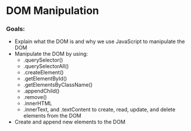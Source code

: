 # DOM Manipulation

### Goals:

- Explain what the DOM is and why we use JavaScript to manipulate the DOM
- Manipulate the DOM by using: 
    - .querySelector()
    - .querySelectorAll()
    - .createElement()
    - .getElementById() 
    - .getElementsByClassName()
    - .appendChild()
    - .remove() 
    - .innerHTML
    - .innerText, and .textContent
to create, read, update, and delete elements from the DOM
- Create and append new elements to the DOM
